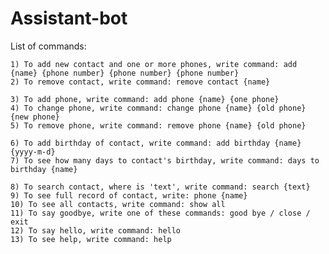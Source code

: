 # Assistant-bot

List of commands:


    1) To add new contact and one or more phones, write command: add {name} {phone number} {phone number} {phone number}
    2) To remove contact, write command: remove contact {name}

    3) To add phone, write command: add phone {name} {one phone}
    4) To change phone, write command: change phone {name} {old phone} {new phone}
    5) To remove phone, write command: remove phone {name} {old phone}

    6) To add birthday of contact, write command: add birthday {name} {yyyy-m-d}
    7) To see how many days to contact's birthday, write command: days to birthday {name}

    8) To search contact, where is 'text', write command: search {text}
    9) To see full record of contact, write: phone {name}
    10) To see all contacts, write command: show all
    11) To say goodbye, write one of these commands: good bye / close / exit
    12) To say hello, write command: hello
    13) To see help, write command: help